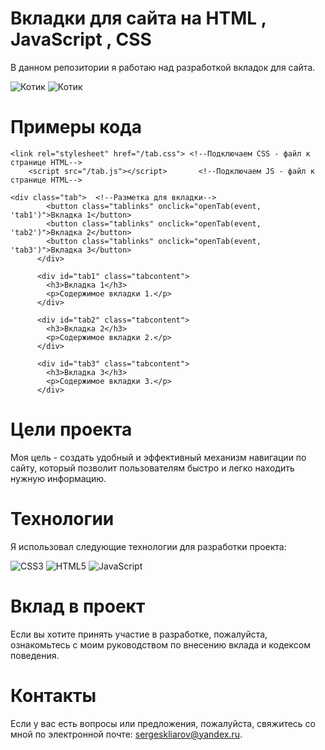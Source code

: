 # Вкладки для сайта на HTML , JavaScript , CSS
В данном репозитории я работаю над разработкой вкладок для  сайта.

![Котик](https://i.ibb.co/k9YqbbL/2023-03-30-21-54-14.png)
![Котик](https://i.ibb.co/1MDwBBb/2023-03-30-21-54-40.png)


# Примеры кода
```
<link rel="stylesheet" href="/tab.css"> <!--Подключаем CSS - файл к странице HTML-->
    <script src="/tab.js"></script>       <!--Подключаем JS - файл к странице HTML-->
```
``` 
<div class="tab">  <!--Разметка для вкладки-->
        <button class="tablinks" onclick="openTab(event, 'tab1')">Вкладка 1</button>
        <button class="tablinks" onclick="openTab(event, 'tab2')">Вкладка 2</button> 
        <button class="tablinks" onclick="openTab(event, 'tab3')">Вкладка 3</button>
      </div>
      
      <div id="tab1" class="tabcontent">
        <h3>Вкладка 1</h3>
        <p>Содержимое вкладки 1.</p>
      </div>
      
      <div id="tab2" class="tabcontent">
        <h3>Вкладка 2</h3>
        <p>Содержимое вкладки 2.</p>
      </div>
      
      <div id="tab3" class="tabcontent">
        <h3>Вкладка 3</h3>
        <p>Содержимое вкладки 3.</p>
      </div>
```

# Цели проекта
Моя цель - создать удобный и эффективный механизм навигации по сайту, который позволит пользователям быстро и легко находить нужную информацию.

# Технологии
Я использовал следующие технологии для разработки проекта:

![CSS3](https://img.shields.io/badge/css3-%231572B6.svg?style=for-the-badge&logo=css3&logoColor=white) ![HTML5](https://img.shields.io/badge/html5-%23E34F26.svg?style=for-the-badge&logo=html5&logoColor=white) ![JavaScript](https://img.shields.io/badge/javascript-%23323330.svg?style=for-the-badge&logo=javascript&logoColor=%23F7DF1E)
# Вклад в проект
Если вы хотите принять участие в разработке, пожалуйста, ознакомьтесь с моим руководством по внесению вклада и кодексом поведения.

# Контакты
Если у вас есть вопросы или предложения, пожалуйста, свяжитесь со мной по электронной почте: sergeskliarov@yandex.ru.


